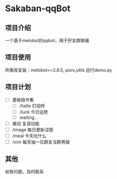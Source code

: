# Sakaban-qqBot

## 项目介绍
一个基于melobot的qqbot，用于好友群聊骚

## 项目使用
所需库安装：melobot==2.6.5, pixiv_utils
运行demo.py

## 项目计划
- [ ] 基础指令集
    - [ ] /hello 打招呼
    - [ ] /luck 今日运势
    - [ ] waiting...
- [ ] 被动 复读功能
- [ ] /image 每日更新涩图
- [ ] /meal 今天吃什么
- [ ] /xnn 每天抽一位群友当群男娘

## 其他
如有问题，及时联系